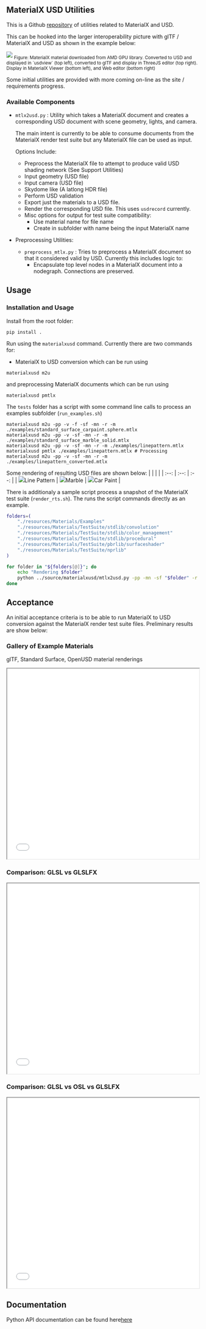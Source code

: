 ## MaterialX USD Utilities

This is a Github <a href="https://github.com/kwokcb/materialxusd">repository</a> of utilities related to MaterialX and USD.

This can be hooked into the larger interoperability picture with glTF / MaterialX and USD as shown in the example below:

<img src="./documents/results/usd_gltf_mtlx_desk_web.png">
<sub>Figure: MaterialX material downloaded from AMD GPU library. Converted to USD and displayed in `usdview` (top left), converted to glTF and display in ThreeJS editor (top right). Display in MaterialX Viewer (bottom left), and Web editor (bottom right)</sub>

Some initial utilities are provided with more coming on-line as the site / requirements progress.

### Available Components

- `mtlx2usd.py` : Utility which takes a MaterialX document and creates a corresponding USD document with scene geometry, lights, and camera. 

  The main intent is currently to be able to consume documents from the MaterialX render test suite but any MaterialX file can be used as input.

  Options Include:
  - Preprocess the MaterialX file to
  attempt to produce valid USD shading network (See Support Utilities)
  - Input geometry (USD file)
  - Input camera (USD file)
  - Skydome like (A latlong HDR file)
  - Perform USD validation
  - Export just the materials to a USD file.
  - Render the corresponding USD file. This uses `usdrecord` currently.
  - Misc options for output for test
    suite compatibility:
    - Use material name for file name
    - Create in subfolder with name being the input MaterialX name

- Preprocessing Utilities:
  - `preprocess_mtlx.py` : Tries to preprocess a MaterialX document so that it considered valid by USD. Currently this includes logic to:
    - Encapsulate top level nodes in a MaterialX document into a nodegraph. Connections are preserved.

## Usage

### Installation and Usage

Install from the root folder:
```
pip install .
```

Run using the `materialxusd` command.
Currently there are two commands for:
- MaterialX to USD conversion which can be run using
```
materialxusd m2u
```
and preprocessing MaterialX documents which can be run using
```
materialxusd pmtlx
```

The `tests` folder has a script with some command line calls to process an examples subfolder (`run_examples.sh`) 

```
materialxusd m2u -pp -v -f -sf -mn -r -m ./examples/standard_surface_carpaint.sphere.mtlx
materialxusd m2u -pp -v -sf -mn -r -m ./examples/standard_surface_marble_solid.mtlx
materialxusd m2u -pp -v -sf -mn -r -m ./examples/linepattern.mtlx
materialxusd pmtlx ./examples/linepattern.mtlx # Processing
materialxusd m2u -pp -v -sf -mn -r -m ./examples/linepattern_converted.mtlx
```

Some rendering of resulting USD files are shown below:
| | | |
| :--: | :--: | :--: |
| <img src="https://raw.githubusercontent.com/kwokcb/materialxusd/refs/heads/main/tests/examples/linepattern/test_crosshatch_glslfx.png">Line Pattern</img> | <img src="https://raw.githubusercontent.com/kwokcb/materialxusd/refs/heads/main/tests/examples/standard_surface_marble_solid/Marble_3D_glslfx.png">Marble</img> | <img src="https://raw.githubusercontent.com/kwokcb/materialxusd/refs/heads/main/tests/examples/standard_surface_carpaint.sphere/Car_Paint_glslfx.png">Car Paint</img> |


There is additionaly a sample script process a snapshot of the MaterialX test suite (`render_rts.sh`). 
The runs the script commands directly as an example.

```sh
folders=(
    "./resources/Materials/Examples"
    "./resources/Materials/TestSuite/stdlib/convolution"
    "./resources/Materials/TestSuite/stdlib/color_management"
    "./resources/Materials/TestSuite/stdlib/procedural"
    "./resources/Materials/TestSuite/pbrlib/surfaceshader"
    "./resources/Materials/TestSuite/nprlib"
)

for folder in "${folders[@]}"; do
    echo "Rendering $folder"
    python ../source/materialxusd/mtlx2usd.py -pp -mn -sf "$folder" -r -g ./data/sphere.usd -c ./data/camera_sphere.usda -e ./data/san_giuseppe_bridge.hdr
done
```

## Acceptance

An initial acceptance criteria is to be able to run MaterialX to USD conversion against the MaterialX render test suite files. Preliminary results are show below:

### Gallery of Example Materials
glTF, Standard Surface, OpenUSD material renderings
<iframe width="100%" height="500px" src="./tests/usd_mtlx_image_gallery.html"></iframe>
<p>

### Comparison: GLSL vs GLSLFX
<iframe width="100%" height="500px" src="./tests/glsl_vs_glslfx.html"></iframe>
<p>

### Comparison: GLSL vs OSL vs GLSLFX
<iframe width="100%" height="500px" src="./tests/glsl_vs_osl_glslfx.html"></iframe>

## Documentation

Python API documentation can be found here<a href="https://kwokcb.github.io/materialxusd/documents/html/index.html">here</a>